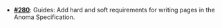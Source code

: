   -  [**#280**](https://github.com/anoma/nspec/pull/280): Guides: Add hard and soft
     requirements for writing pages in the Anoma Specification.
